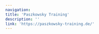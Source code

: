 ```yaml
---
navigation:
title: 'Paszkowsky Training'
description: ''
link: 'https://paszkowsky-training.de/'
---
```

